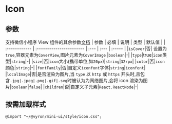 # Icon

## 参数

支持微信小程序 View 组件的其余参数[文档](https://developers.weixin.qq.com/miniprogram/dev/component/view.html)
| 参数 | 必填 | 说明 | 类型 | 默认值 |
| :------------ | :----------------------- | :--- | :--- | :----- |
|`isCover`|否| 设置为`true`,容器元素为`CoverView`,图片元素为`CoverImage` |`boolean`|-|
|`type`|true|`icon`类型|`string`|-|
|`size`|否|`icon`大小(携带单位,如`20px`)|`string`|`32rpx`|
|`color`|否|`icon`颜色|`string`|-|
|`fontFamily`|否|自定义`iconfont`字体|`string`|`iconfont`|
|`localImage`|否|是否渲染为图片,当 `type` 以 `http` 或 `https` 开头时,且包含`.jpg|.jpeg|.png|.gif|.svg`时被认为为网络图片,会将 icon 渲染为图片|`boolean`|`false`|
|`children`|否|自定义子元素|`React.ReactNode`|-|

## 按需加载样式

```less
@import "~/@vyron/mini-ui/style/icon.css";
```
